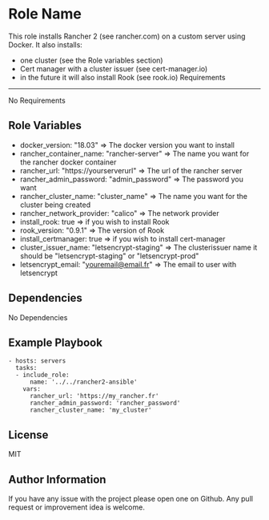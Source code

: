 Role Name
=========

This role installs Rancher 2 (see rancher.com) on a custom server using Docker.
It also installs:
  - one cluster (see the Role variables section)
  - Cert manager with a cluster issuer (see cert-manager.io)
  - in the future it will also install Rook (see rook.io)
Requirements
------------

No Requirements

Role Variables
--------------

- docker_version: "18.03" => The docker version you want to install
- rancher_container_name: "rancher-server" => The name you want for the rancher docker container
- rancher_url: "https://yourserverurl" => The url of the rancher server
- rancher_admin_password: "admin_password" => The password you want
- rancher_cluster_name: "cluster_name" => The name you want for the cluster being created
- rancher_network_provider: "calico" => The network provider
- install_rook: true => if you wish to install Rook
- rook_version: "0.9.1" => The version of Rook
- install_certmanager: true => if you wish to install cert-manager
- cluster_issuer_name: "letsencrypt-staging" => The clusterissuer name it should be "letsencrypt-staging" or "letsencrypt-prod"
- letsencrypt_email: "youremail@email.fr" => The email to user with letsencrypt

Dependencies
------------

No Dependencies

Example Playbook
----------------

    - hosts: servers
      tasks:
      - include_role:
          name: '../../rancher2-ansible'
        vars:
          rancher_url: 'https://my_rancher.fr'
          rancher_admin_password: 'rancher_password'
          rancher_cluster_name: 'my_cluster'

License
-------

MIT

Author Information
------------------

If you have any issue with the project please open one on Github.
Any pull request or improvement idea is welcome.
